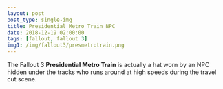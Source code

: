 ```yaml
---
layout: post
post_type: single-img
title: Presidential Metro Train NPC
date: 2018-12-19 02:00:00
tags: [fallout, fallout 3]
img1: /img/fallout3/presmetrotrain.png
---
```

The Fallout 3 **Presidential Metro Train** is actually a hat worn by an NPC hidden under the tracks who runs around at high speeds during the travel cut scene.
